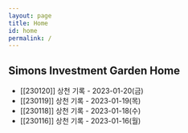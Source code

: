 ```yaml
---
layout: page
title: Home
id: home
permalink: /
---
```


## Simons Investment Garden Home 

- [[230120]] 상천 기록 - 2023-01-20(금)
- [[230119]] 상천 기록 - 2023-01-19(목)
- [[230118]] 상천 기록 - 2023-01-18(수)
- [[230116]] 상천 기록 - 2023-01-16(월)
